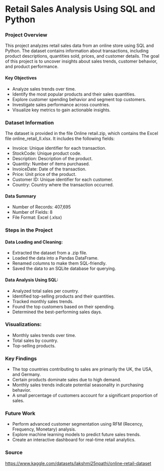 # Retail Sales Analysis Using SQL and Python

### Project Overview

This project analyzes retail sales data from an online store using SQL and Python. The dataset contains information about transactions, including product descriptions, quantities sold, prices, and customer details. The goal of this project is to uncover insights about sales trends, customer behavior, and product performance.

#### Key Objectives

- Analyze sales trends over time.
- Identify the most popular products and their sales quantities.
- Explore customer spending behavior and segment top customers.
- Investigate sales performance across countries.
- Visualize key metrics to gain actionable insights.

### Dataset Information

The dataset is provided in the file Online retail.zip, which contains the Excel file online_retail_II.xlsx. It includes the following fields:

- Invoice: Unique identifier for each transaction.
- StockCode: Unique product code.
- Description: Description of the product.
- Quantity: Number of items purchased.
- InvoiceDate: Date of the transaction.
- Price: Unit price of the product.
- Customer ID: Unique identifier for each customer.
- Country: Country where the transaction occurred.

#### Data Summary

- Number of Records: 407,695
- Number of Fields: 8
- File Format: Excel (.xlsx)

### Steps in the Project

#### Data Loading and Cleaning:
- Extracted the dataset from a .zip file.
- Loaded the data into a Pandas DataFrame.
- Renamed columns to make them SQL-friendly.
- Saved the data to an SQLite database for querying.

#### Data Analysis Using SQL:
- Analyzed total sales per country.
- Identified top-selling products and their quantities.
- Tracked monthly sales trends.
- Found the top customers based on their spending.
- Determined the best-performing sales days.

### Visualizations:

- Monthly sales trends over time.
- Total sales by country.
- Top-selling products.

### Key Findings

- The top countries contributing to sales are primarily the UK, the USA, and Germany.
- Certain products dominate sales due to high demand.
- Monthly sales trends indicate potential seasonality in purchasing behavior.
- A small percentage of customers account for a significant proportion of sales.

### Future Work

- Perform advanced customer segmentation using RFM (Recency, Frequency, Monetary) analysis.
- Explore machine learning models to predict future sales trends.
- Create an interactive dashboard for real-time retail analytics.

### Source

https://www.kaggle.com/datasets/lakshmi25npathi/online-retail-dataset
